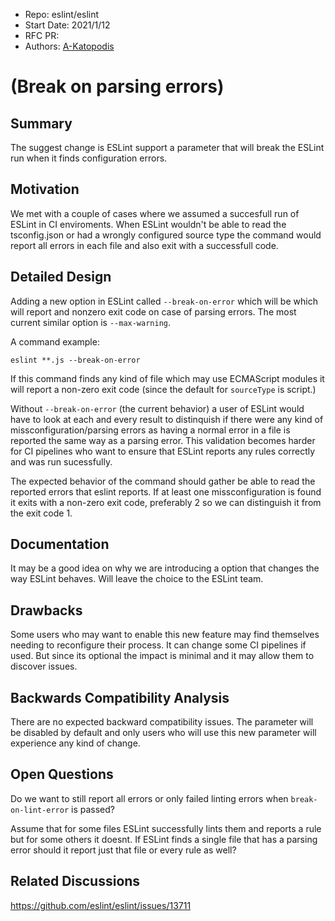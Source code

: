 - Repo: eslint/eslint
- Start Date: 2021/1/12
- RFC PR:
- Authors: [A-Katopodis](https://github.com/A-Katopodis)

# (Break on parsing errors)

## Summary

The suggest change is ESLint support a parameter that will break the ESLint run when it finds configuration errors.

## Motivation

We met with a couple of cases where we assumed a succesfull run of ESLint in CI enviroments. When ESLint wouldn't be able to read the tsconfig.json or had a wrongly configured source type the command would report all errors in each file and also exit with a successfull code.


## Detailed Design
Adding a new option in ESLint called `--break-on-error` which will be  which will report and nonzero exit code on case of parsing errors. The most current similar option is `--max-warning`.

A command example:

`eslint **.js --break-on-error`

If this command finds any kind of file which may use ECMAScript modules it will report a non-zero exit code (since the default for `sourceType` is script.)

Without `--break-on-error` (the current behavior) a user of ESLint would have to look at each and every result to distinquish if there were any kind of missconfiguration/parsing errors as having a normal error in a file is reported the same way as a parsing error. This validation becomes harder for CI pipelines who want to ensure that ESLint reports any rules correctly and was run sucessfully.

The expected behavior of the command should gather be able to read the reported errors that eslint reports. If at least one missconfiguration is found it exits with a non-zero exit code, preferably 2 so we can distinguish it from the exit code 1.

## Documentation
It may be a good idea on why we are introducing a option that changes the way ESLint behaves. Will leave the choice to the ESLint team.


## Drawbacks
Some users who may want to enable this new feature may find themselves needing to reconfigure their process. It can change some CI pipelines if used. But since its optional the impact is minimal and it may allow them to discover issues.


## Backwards Compatibility Analysis
There are no expected backward compatibility issues. The parameter will be disabled by default and only users who will use this new parameter will experience any kind of change.


## Open Questions
Do we want to still report all errors or only failed linting errors when `break-on-lint-error` is passed?

Assume that for some files ESLint successfully lints them and reports a rule but for some others it doesnt.
If ESLint finds a single file that has a parsing error should it report just that file or every rule as well?

## Related Discussions
https://github.com/eslint/eslint/issues/13711
